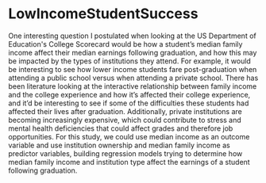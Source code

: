# LowIncomeStudentSuccess
  One interesting question I postulated when looking at the US Department of Education's College Scorecard would be how a student’s median family income affect their median earnings following graduation, and how this may be impacted by the types of institutions they attend. For example, it would be interesting to see how lower income students fare post-graduation when attending a public school versus when attending a private school. There has been literature looking at the interactive relationship between family income and the college experience and how it’s affected their college experience, and it’d be interesting to see if some of the difficulties these students had affected their lives after graduation. Additionally, private institutions are becoming increasingly expensive, which could contribute to stress and mental health deficiencies that could affect grades and therefore job opportunities. For this study, we could use median income as an outcome variable and use institution ownership and median family income as predictor variables, building regression models trying to determine how median family income and institution type affect the earnings of a student following graduation.
